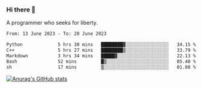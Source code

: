 ### Hi there 👋

<!--
**shejialuo/shejialuo** is a ✨ _special_ ✨ repository because its `README.md` (this file) appears on your GitHub profile.

Here are some ideas to get you started:

- 🔭 I’m currently working on ...
- 🌱 I’m currently learning ...
- 👯 I’m looking to collaborate on ...
- 🤔 I’m looking for help with ...
- 💬 Ask me about ...
- 📫 How to reach me: ...
- 😄 Pronouns: ...
- ⚡ Fun fact: ...
-->

A programmer who seeks for liberty.

<!--START_SECTION:waka-->

```txt
From: 13 June 2023 - To: 20 June 2023

Python             5 hrs 30 mins   ████████▓░░░░░░░░░░░░░░░░   34.15 %
C++                5 hrs 27 mins   ████████▒░░░░░░░░░░░░░░░░   33.79 %
Markdown           3 hrs 34 mins   █████▓░░░░░░░░░░░░░░░░░░░   22.13 %
Bash               52 mins         █▒░░░░░░░░░░░░░░░░░░░░░░░   05.40 %
sh                 17 mins         ▒░░░░░░░░░░░░░░░░░░░░░░░░   01.80 %
```

<!--END_SECTION:waka-->

[![Anurag's GitHub stats](https://github-readme-stats.vercel.app/api?username=shejialuo&show_icons=true&theme=dracula)](https://github.com/anuraghazra/github-readme-stats)
